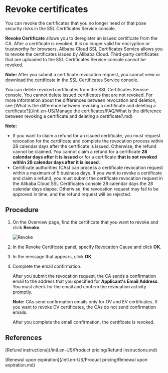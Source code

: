 # Revoke certificates

You can revoke the certificates that you no longer need or that pose security risks in the SSL Certificates Service console.

**Revoke Certificate** allows you to deregister an issued certificate from the CA. After a certificate is revoked, it is no longer valid for encryption or trustworthy for browsers. Alibaba Cloud SSL Certificates Service allows you to revoke the certificates issued by Alibaba Cloud. Third-party certificates that are uploaded to the SSL Certificates Service console cannot be revoked.

**Note:** After you submit a certificate revocation request, you cannot view or download the certificate in the SSL Certificates Service console.

You can delete revoked certificates from the SSL Certificates Service console. You cannot delete issued certificates that are not revoked. For more information about the differences between revocation and deletion, see [What is the difference between revoking a certificate and deleting a certificate?](/intl.en-US/Manage the certificates/FAQ/What is the difference between revoking a certificate and deleting a certificate?.md)

**Note:**

-   If you want to claim a refund for an issued certificate, you must request revocation for the certificate and complete the revocation process within 28 calendar days after the certificate is issued. Otherwise, the refund cannot be claimed. You cannot claim a refund for a certificate **28 calendar days after it is issued** or for a certificate **that is not revoked within 28 calendar days after it is issued**.
-   Certificate authorities \(CAs\) can process a certificate revocation request within a maximum of 5 business days. If you want to revoke a certificate and claim a refund, you must submit the certificate revocation request in the Alibaba Cloud SSL Certificates console 28 calendar days the 28 calendar days elapse. Otherwise, the revocation request may fail to be approved in time, and the refund request will be rejected.

## Procedure

1.  On the Overview page, find the certificate that you want to revoke and click **Revoke**.

    ![Revoke](https://static-aliyun-doc.oss-accelerate.aliyuncs.com/assets/img/en-US/8700955951/p39609.png)

2.  In the Revoke Certificate panel, specify Revocation Cause and click **OK**.

3.  In the message that appears, click **OK**.

4.  Complete the email confirmation.

    After you submit the revocation request, the CA sends a confirmation email to the address that you specified for **Applicant's Email Address**. You must check for the email and confirm the revocation activity promptly.

    **Note:** CAs send confirmation emails only for OV and EV certificates. If you want to revoke DV certificates, the CAs do not send confirmation emails.

    After you complete the email confirmation, the certificate is revoked.


## References

[Refund instructions](/intl.en-US/Product pricing/Refund instructions.md)

[Renewal upon expiration](/intl.en-US/Product pricing/Renewal upon expiration.md)

